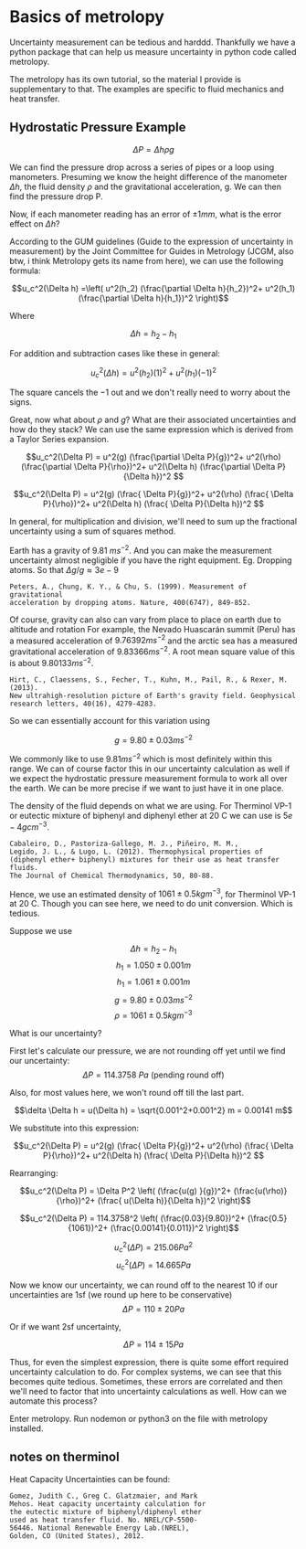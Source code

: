 # Basics of metrolopy

Uncertainty measurement can be tedious and harddd. Thankfully
we have a python package that can help us measure uncertainty
in python code called metrolopy.

The metrolopy has its own tutorial, so the material I provide is
supplementary to that. 
The examples are specific to fluid mechanics and heat transfer.

## Hydrostatic Pressure Example

$$ \Delta P = \Delta h \rho g$$

We can find the pressure drop across a series of pipes or a loop
using manometers. Presuming we know the height difference
of the manometer $\Delta h$, the fluid density $\rho$ and
the gravitational acceleration, g. We can then find the 
pressure drop P.

Now, if each manometer reading has an error of $\pm 1mm$, 
what is the error effect on $\Delta h$?

According to the GUM guidelines (Guide to the expression
of uncertainty in measurement) by the Joint Committee for
Guides in Metrology (JCGM, also btw, i think Metrolopy
gets its name from here), we can use the following formula:

$$u_c^2(\Delta h) =\left( u^2(h_2) (\frac{\partial \Delta h}{h_2})^2+
u^2(h_1) (\frac{\partial \Delta h}{h_1})^2 \right)$$

Where 

$$\Delta h = h_2 - h_1$$

For addition and subtraction cases like these in general:

$$u_c^2(\Delta h) = u^2(h_2) (1)^2+
u^2(h_1) (-1)^2 $$

The square cancels the $-1$ out and we don't really need to worry about
the signs. 

Great, now what about $\rho$ and $g$? What are their associated
uncertainties and how do they stack? 
We can use the same expression which is derived from a Taylor
Series expansion.


$$u_c^2(\Delta P) = u^2(g)  (\frac{\partial \Delta P}{g})^2+
u^2(\rho) (\frac{\partial \Delta P}{\rho})^2+
u^2(\Delta h) (\frac{\partial \Delta P}{\Delta h})^2 $$

$$u_c^2(\Delta P) = u^2(g)  (\frac{ \Delta P}{g})^2+
u^2(\rho) (\frac{ \Delta P}{\rho})^2+
u^2(\Delta h) (\frac{ \Delta P}{\Delta h})^2 $$

In general, for multiplication and division, we'll need to sum up
the fractional uncertainty using a sum of squares method.

Earth has a gravity of 9.81 $m s^{-2}$. And you can make the 
measurement uncertainty almost negligible if you have
the right equipment. Eg. Dropping atoms. So that
$\Delta g/g \approx 3e-9$

```
Peters, A., Chung, K. Y., & Chu, S. (1999). Measurement of gravitational 
acceleration by dropping atoms. Nature, 400(6747), 849-852.
```

Of course, gravity can also can vary from place to place on earth
due to altitude and rotation
For example,
the Nevado Huascarán summit (Peru) has a measured acceleration 
of $9.76392 m s^{−2}$ and the arctic sea has a measured
gravitational acceleration of $9.83366 m s^{−2}$. A root
mean square value of this is about $9.80133m s^{−2}$.

```
Hirt, C., Claessens, S., Fecher, T., Kuhn, M., Pail, R., & Rexer, M. (2013). 
New ultrahigh‐resolution picture of Earth's gravity field. Geophysical 
research letters, 40(16), 4279-4283.
```

So we can essentially account for this variation using

$$g = 9.80 \pm 0.03 m s^{-2}$$

We commonly like to use $9.81  m s^{-2}$ which is most definitely
within this range. We can of course factor this in our uncertainty
calculation as well if we expect the hydrostatic pressure measurement
formula to work all over the earth. We can be more precise if
we want to just have it in one place.

The density of the fluid depends on what we are using. For Therminol VP-1
or eutectic mixture of biphenyl and diphenyl ether
at 20 C we can use is $5e-4 gcm^{-3}$. 
```
Cabaleiro, D., Pastoriza-Gallego, M. J., Piñeiro, M. M., 
Legido, J. L., & Lugo, L. (2012). Thermophysical properties of 
(diphenyl ether+ biphenyl) mixtures for their use as heat transfer fluids. 
The Journal of Chemical Thermodynamics, 50, 80-88.
```
Hence, we use an estimated density of 
$1061  \pm 0.5 kg m^{-3}$, for Therminol VP-1
at 20 C.  Though you can see here, we need to do unit conversion. Which
is tedious.

Suppose we use 

$$\Delta h = h_2 - h_1 $$
$$h_1 = 1.050 \pm 0.001 m$$
$$h_1 = 1.061 \pm 0.001 m$$
$$g = 9.80 \pm 0.03 m s^{-2}$$
$$\rho = 1061  \pm 0.5 kg m^{-3}$$

What is our uncertainty?

First let's calculate our pressure, we are not
rounding off yet until we find our uncertainty:
$$\Delta P = 114.3758~Pa~\text{(pending round off)}$$

Also, for most values here, we won't round off till the last part.

$$\delta \Delta h = u(\Delta h) = \sqrt{0.001^2+0.001^2} m = 0.00141 m$$


We substitute into this expression:

$$u_c^2(\Delta P) = u^2(g)  (\frac{ \Delta P}{g})^2+
u^2(\rho) (\frac{ \Delta P}{\rho})^2+
u^2(\Delta h) (\frac{ \Delta P}{\Delta h})^2 $$

Rearranging:

$$u_c^2(\Delta P) = \Delta P^2  \left( (\frac{u(g) }{g})^2+
(\frac{u(\rho)}{\rho})^2+
 (\frac{ u(\Delta h)}{\Delta h})^2 \right)$$

$$u_c^2(\Delta P) = 114.3758^2  \left( (\frac{0.03}{9.80})^2+
(\frac{0.5}{1061})^2+
 (\frac{0.00141}{0.011})^2 \right)$$

$$u_c^2(\Delta P) = 215.06 Pa ^2$$
$$u_c^2(\Delta P) = 14.665 Pa$$

Now we know our uncertainty, we can round off to the
nearest 10 if our uncertainties are 1sf (we round up here
to be conservative)
$$\Delta P = 110 \pm 20 Pa$$

Or if we want 2sf uncertainty,

$$\Delta P = 114 \pm 15 Pa$$

Thus,
for even the simplest expression, there is quite some effort required
uncertainty
calculation to do. For complex systems, we can see that this
becomes quite tedious. Sometimes, these errors are correlated and then
we'll need to factor that into uncertainty calculations as well.
How can we automate this process?



Enter metrolopy. Run nodemon or python3 on the file with metrolopy
installed.


## notes on therminol

Heat Capacity Uncertainties can be found:

```
Gomez, Judith C., Greg C. Glatzmaier, and Mark 
Mehos. Heat capacity uncertainty calculation for 
the eutectic mixture of biphenyl/diphenyl ether 
used as heat transfer fluid. No. NREL/CP-5500-
56446. National Renewable Energy Lab.(NREL), 
Golden, CO (United States), 2012.
```
